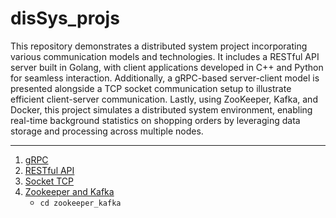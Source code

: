 # disSys_projs
This repository demonstrates a distributed system project incorporating various communication models and technologies. It includes a RESTful API server built in Golang, with client applications developed in C++ and Python for seamless interaction. Additionally, a gRPC-based server-client model is presented alongside a TCP socket communication setup to illustrate efficient client-server communication. Lastly, using ZooKeeper, Kafka, and Docker, this project simulates a distributed system environment, enabling real-time background statistics on shopping orders by leveraging data storage and processing across multiple nodes.

---
1. [gRPC](https://github.com/WYC51/gRPC_Server_Client)
2. [RESTful API](https://github.com/WYC51/RESTful-API)
3. [Socket TCP](https://github.com/WYC51/socket_TCP)
4. [Zookeeper and Kafka](./zookeeper_kafka/)
    - `cd zookeeper_kafka`
